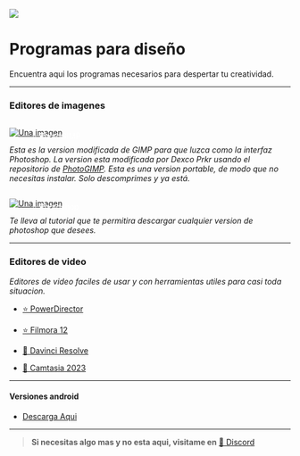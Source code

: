 ![](https://i.postimg.cc/BbV5rd86/PC-dise-o.png)
# Programas para diseño
Encuentra aqui los programas necesarios para despertar tu creatividad.

---

### Editores de imagenes

<a href="https://drive.google.com/file/d/1I1hk13D08wFQv6kIeiRb0vJCLgMzkmHd/view?usp=sharing">
 <div style="position: relative; padding-top: 1em">
   <p style="position: absolute; top: 5px; left: 20px; font-size: 14px; color: white; text-indent: 20px">⭐ PhotoGIMP</p>
   <img src="https://i.postimg.cc/RZPvRHhg/Mini-Descarga.png" alt="Una imagen" />
 </div>
</a>    

*Esta es la version modificada de GIMP para que luzca como la interfaz Photoshop. La version esta modificada por Dexco Prkr usando el repositorio de [PhotoGIMP](https://github.com/Diolinux/PhotoGIMP). Esta es una version portable, de modo que no necesitas instalar. Solo descomprimes y ya está.*     

<a href="/Tutoriales/adobeprograms">
 <div style="position: relative; padding-top: 1em">
   <p style="position: absolute; top: 5px; left: 20px; font-size: 14px; color: white; text-indent: 20px">⭐ Photoshop</p>
   <img src="https://i.postimg.cc/RZPvRHhg/Mini-Descarga.png" alt="Una imagen" />
 </div>
</a>
    
*Te lleva al tutorial que te permitira descargar cualquier version de photoshop que desees.*

---


### Editores de video

*Editores de video faciles de usar y con herramientas utiles para casi toda situacion.*       

- [⭐  PowerDirector](https://sanet.st/blogs/samura1-/cyberlink_powerdirector_ultimate_v.4611148.html)

- [⭐  Filmora 12](https://sanet.st/blogs/hotsoftwarev2/wondershare_filmora_x_multilingual.4574727.html)

- [🔷  Davinci Resolve](https://www.blackmagicdesign.com/products/davinciresolve)

- [🔷  Camtasia 2023](https://sanet.st/blogs/mordigian/techsmith_camtasia_x_multilingual.4610552.html)

---

#### Versiones android
- [Descarga Aqui](/Moviles/m-diseño.md)     


---

> **Si necesitas algo mas y no esta aqui, visitame en** [🚀 Discord](https://discord.gg/hVKeY3uEru)
